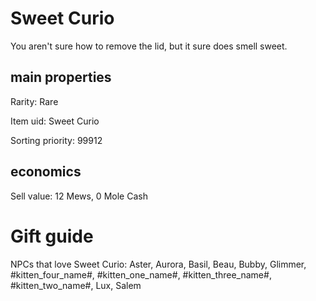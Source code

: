 # Sweet Curio

You aren't sure how to remove the lid, but it sure does smell sweet.

## main properties

Rarity: Rare

Item uid: Sweet Curio

Sorting priority: 99912

## economics

Sell value: 12 Mews, 0 Mole Cash

# Gift guide

NPCs that love Sweet Curio: Aster, Aurora, Basil, Beau, Bubby, Glimmer, #kitten_four_name#, #kitten_one_name#, #kitten_three_name#, #kitten_two_name#, Lux, Salem